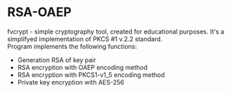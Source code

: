 # RSA-OAEP
fvcrypt - simple cryptography tool, created for educational purposes. It's a simplifyed implementation of PKCS #1 v.2.2 standard. <br>
Program implements the following functions:
<ul>
  <li>Generation RSA of key pair</li>
  <li>RSA encryption with OAEP encoding method</li>
  <li>RSA encryption with PKCS1-v1_5 encoding method</li>
  <li>Private key encryption with AES-256</li>
</ul>
